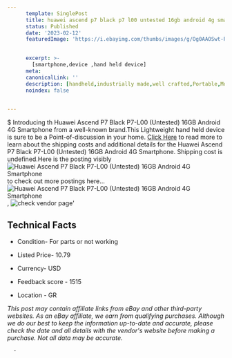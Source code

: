 ```yaml
---
      template: SinglePost
      title: huawei ascend p7 black p7 l00 untested 16gb android 4g smartphone
      status: Published
      date: '2023-02-12'
      featuredImage: 'https://i.ebayimg.com/thumbs/images/g/Og0AAOSwt-RjfEe8/s-l225.jpg'
       

      excerpt: >-
        [smartphone,device ,hand held device]
      meta:
      canonicalLink: ''
      description: [handheld,industrially made,well crafted,Portable,Mobile,Compact,Convenient,Lightweight,Maneuverable,Man-portable,Miniature,Carriable,Hand-held,Light,Holdable,Transportable,Mobile device,Pocket-sized,On-the-go,Wireless,Cordless,Compact size,Convenient size, smartphone,device ,hand held device]
      noindex: false
      

---
```

$
      Introducing th Huawei Ascend P7 Black P7-L00 (Untested) 16GB Android 4G Smartphone from a well-known brand.This Lightweight hand held device is sure to be a Point-of-discussion in your home. [Click Here](https://www.ebay.com/itm/225371781633?hash=item3479347a01%3Ag%3AOg0AAOSwt-RjfEe8&mkevt=1&mkcid=1&mkrid=711-53200-19255-0&campid=%253CePNCampaignId%253E&customid=%253CreferenceId%253E&toolid=10049) to read more to learn about the shipping costs and additional details for the Huawei Ascend P7 Black P7-L00 (Untested) 16GB Android 4G Smartphone. Shipping cost is undefined.Here is the posting visibly ![Huawei Ascend P7 Black P7-L00 (Untested) 16GB Android 4G Smartphone](https://i.ebayimg.com/thumbs/images/g/Og0AAOSwt-RjfEe8/s-l225.jpg) to check out more postings here... ![Huawei Ascend P7 Black P7-L00 (Untested) 16GB Android 4G Smartphone](https://i.ebayimg.com/images/g/Og0AAOSwt-RjfEe8/s-l1600.jpg), ![check vendor page](https://origin-galleryplus.ebayimg.com/ws/web/225371781633_2_0_1/225x225.jpg,https://origin-galleryplus.ebayimg.com/ws/web/225371781633_3_0_1/225x225.jpg,https://origin-galleryplus.ebayimg.com/ws/web/225371781633_4_0_1/225x225.jpg,https://origin-galleryplus.ebayimg.com/ws/web/225371781633_5_0_1/225x225.jpg,https://origin-galleryplus.ebayimg.com/ws/web/225371781633_6_0_1/225x225.jpg,https://origin-galleryplus.ebayimg.com/ws/web/225371781633_7_0_1/225x225.jpg,https://origin-galleryplus.ebayimg.com/ws/web/225371781633_8_0_1/225x225.jpg,https://origin-galleryplus.ebayimg.com/ws/web/225371781633_9_0_1/225x225.jpg,https://origin-galleryplus.ebayimg.com/ws/web/225371781633_10_0_1/225x225.jpg,https://origin-galleryplus.ebayimg.com/ws/web/225371781633_11_0_1/225x225.jpg,https://origin-galleryplus.ebayimg.com/ws/web/225371781633_12_0_1/225x225.jpg,https://origin-galleryplus.ebayimg.com/ws/web/225371781633_13_0_1/225x225.jpg,https://origin-galleryplus.ebayimg.com/ws/web/225371781633_14_0_1/225x225.jpg,https://origin-galleryplus.ebayimg.com/ws/web/225371781633_15_0_1/225x225.jpg,https://origin-galleryplus.ebayimg.com/ws/web/225371781633_16_0_1/225x225.jpg,https://origin-galleryplus.ebayimg.com/ws/web/225371781633_17_0_1/225x225.jpg)'

      

 ## Technical Facts 



     
      

 - Condition- For parts or not working 


      

 - Listed Price- 10.79 


      

 - Currency- USD 


      

 - Feedback score - 1515 


      

 - Location - GR 


      
      

 *_This post may contain affiliate links from eBay and other third-party websites. As an eBay affiliate, we earn from qualifying purchases. Although we do our best to keep the information up-to-date and accurate, please check the date and all details with the vendor's website before making a purchase. Not all data may be accurate._*




      -
